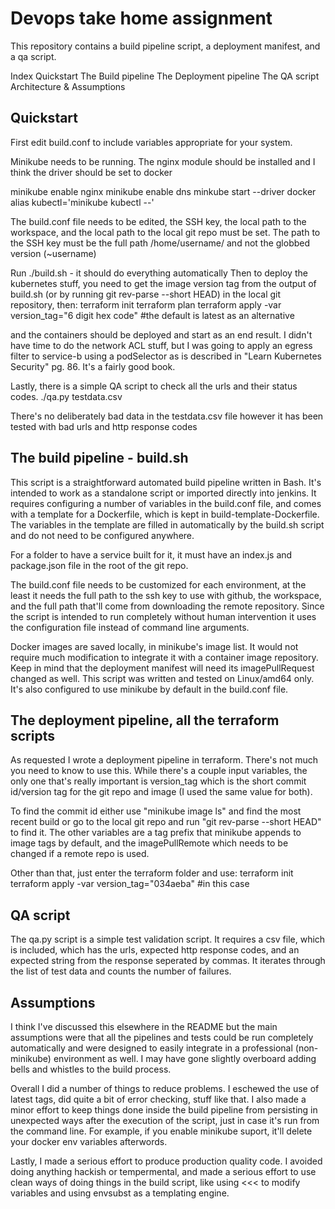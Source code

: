 # Devops take home assignment

This repository contains a build pipeline script, a deployment manifest, and a qa script.

Index
  Quickstart
  The Build pipeline
  The Deployment pipeline
  The QA script
  Architecture & Assumptions


## Quickstart

First edit build.conf to include variables appropriate for your system.

Minikube needs to be running. The nginx module should be installed and I think the driver should be set to docker

minikube enable nginx
minikube enable dns
minkube start --driver docker
alias kubectl='minikube kubectl --'

The build.conf file needs to be edited, the SSH key, the local path to the workspace, and the local path to the local git repo must be set. The path to the SSH key must be the full path /home/username/ and not the globbed version (~username)

Run ./build.sh - it should do everything automatically
Then to deploy the kubernetes stuff, you need to get the image version tag from the output of build.sh (or by running git rev-parse --short HEAD) in the local git repository, then:
terraform init
terraform plan
terraform apply -var version_tag="6 digit hex code"   #the default is latest as an alternative

and the containers should be deployed and start as an end result. I didn't have time to do the network ACL stuff, but I was going to apply an egress filter to service-b using a podSelector as is described in "Learn Kubernetes Security" pg. 86. It's a fairly good book.

Lastly, there is a simple QA script to check all the urls and their status codes.
./qa.py testdata.csv

There's no deliberately bad data in the testdata.csv file however it has been tested with bad urls and http response codes



## The build pipeline - build.sh

This script is a straightforward automated build pipeline written in Bash. It's intended to work as a standalone script or imported directly into jenkins. It requires configuring a number of variables in the build.conf file, and comes with a template for a Dockerfile, which is kept in build-template-Dockerfile. The variables in the template are filled in automatically by the build.sh script and do not need to be configured anywhere.

For a folder to have a service built for it, it must have an index.js and package.json file in the root of the git repo.

The build.conf file needs to be customized for each environment, at the least it needs the full path to the ssh key to use with github, the workspace, and the full path that'll come from downloading the remote repository. Since the script is intended to run completely without human intervention it uses the configuration file instead of command line arguments.

Docker images are saved locally, in minikube's image list. It would not require much modification to integrate it with a container image repository. Keep in mind that the deployment manifest will need its imagePullRequest changed as well. This script was written and tested on Linux/amd64 only. It's also configured to use minikube by default in the build.conf file.



## The deployment pipeline, all the terraform scripts

As requested I wrote a deployment pipeline in terraform. There's not much you need to know to use this. While there's a couple input variables, the only one that's really important is version_tag which is the short commit id/version tag for the git repo and image (I used the same value for both).

To find the commit id either use "minikube image ls" and find the most recent build or go to the local git repo and run "git rev-parse --short HEAD" to find it. The other variables are a tag prefix that minikube appends to image tags by default, and the imagePullRemote which needs to be changed if a remote repo is used.

Other than that, just enter the terraform folder and use:
terraform init
terraform apply -var version_tag="034aeba"   #in this case


## QA script

The qa.py script is a simple test validation script. It requires a csv file, which is included, which has the urls, expected http response codes, and an expected string from the response seperated by commas. It iterates through the list of test data and counts the number of failures.


## Assumptions

I think I've discussed this elsewhere in the README but the main assumptions were that all the pipelines and tests could be run completely automatically and were designed to easily integrate in a professional (non-minikube) environment as well. I may have gone slightly overboard adding bells and whistles to the build process.

Overall I did a number of things to reduce problems. I eschewed the use of latest tags, did quite a bit of error checking, stuff like that. I also made a minor effort to keep things done inside the build pipeline from persisting in unexpected ways after the execution of the script, just in case it's run from the command line. For example, if you enable minikube suport, it'll delete your docker env variables afterwords.

Lastly, I made a serious effort to produce production quality code. I avoided doing anything hackish or tempermental, and made a serious effort to use clean ways of doing things in the build script, like using <<< to modify variables and using envsubst as a templating engine.

